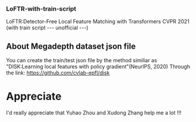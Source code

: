 ### LoFTR-with-train-script
LoFTR:Detector-Free Local Feature Matching with Transformers CVPR 2021 (with train script --- unofficial ---)
## About Megadepth dataset json file
You can create the train/test json file by the method similiar as "DISK:Learning local features with policy gradient"(NeurIPS, 2020)
Through the link: https://github.com/cvlab-epfl/disk

# Appreciate
I'd really appreciate that Yuhao Zhou and Xudong Zhang help me a lot !!! 

